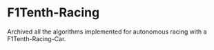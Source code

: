 # F1Tenth-Racing
Archived all the algorithms implemented for autonomous racing with a F1Tenth-Racing-Car.
